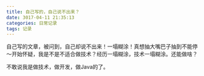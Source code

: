 ```yaml
---
title: 自己写的，自己说不出来？
date: 3017-04-11 21:35:13
categories: 日常记录
tags: 记录
---
```


自己写的文章，被问到，自己却说不出来！一塌糊涂！真想抽大嘴巴子抽到不能停～开始怀疑，我是不是不适合做技术？经历一塌糊涂，技术一塌糊涂。还能做啥？

<!--more-->

不敢说我是做技术，做开发，做Java的了。